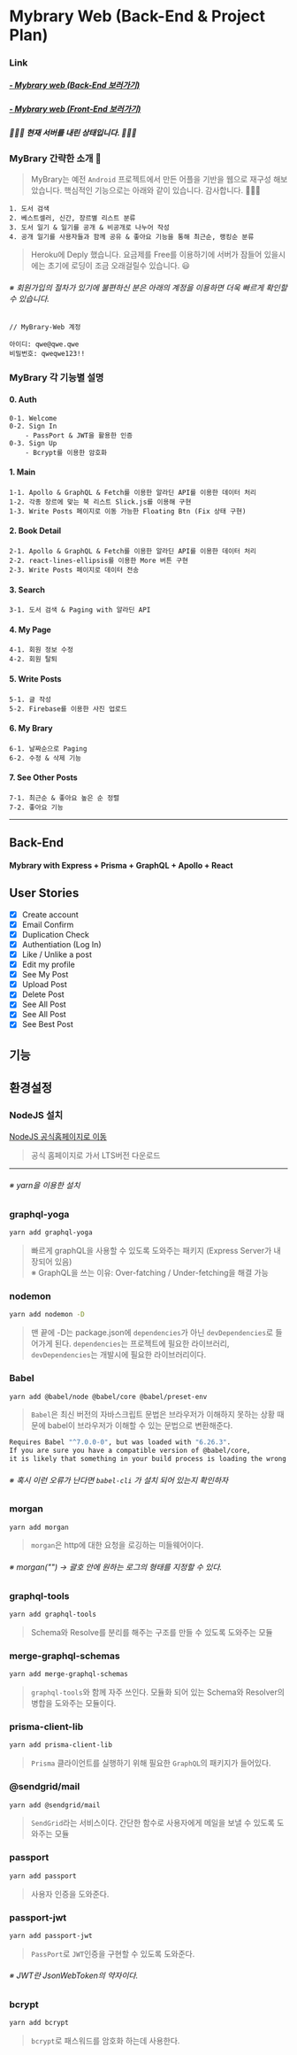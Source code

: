 # Mybrary Web (Back-End & Project Plan)

### Link

##### [- Mybrary web (Back-End 보러가기)](https://github.com/duduling/mybrary-web-backend)

##### [- Mybrary web (Front-End 보러가기)](https://github.com/duduling/mybraryWeb-frontend)

##### 🙇🏻‍♂️ 현재 서버를 내린 상태입니다. 🙇🏻‍♂️

### MyBrary 간략한 소개 🧐

> MyBrary는 예전 `Android` 프로젝트에서 만든 어플을 기반을 웹으로 재구성 해보았습니다. 핵심적인 기능으로는 아래와 같이 있습니다. 감사합니다. 👨🏻‍💻

```
1. 도서 검색
2. 베스트셀러, 신간, 장르별 리스트 분류
3. 도서 일기 & 일기를 공개 & 비공개로 나누어 작성
4. 공개 일기를 사용자들과 함께 공유 & 좋아요 기능을 통해 최근순, 랭킹순 분류
```

> Heroku에 Deply 했습니다. 요금제를 Free를 이용하기에 서버가 잠들어 있을시에는 초기에 로딩이 조금 오래걸릴수 있습니다. 😃

###### ※ 회원가입의 절차가 있기에 불편하신 분은 아래의 계정을 이용하면 더욱 빠르게 확인할 수 있습니다.

```
// MyBrary-Web 계정

아이디: qwe@qwe.qwe
비밀번호: qweqwe123!!
```

### MyBrary 각 기능별 설명

#### 0. Auth

    0-1. Welcome
    0-2. Sign In
        - PassPort & JWT을 활용한 인증
    0-3. Sign Up
        - Bcrypt를 이용한 암호화

#### 1. Main

    1-1. Apollo & GraphQL & Fetch를 이용한 알라딘 API를 이용한 데이터 처리
    1-2. 각종 장르에 맞는 북 리스트 Slick.js를 이용해 구현
    1-3. Write Posts 페이지로 이동 가능한 Floating Btn (Fix 상태 구현)

#### 2. Book Detail

    2-1. Apollo & GraphQL & Fetch를 이용한 알라딘 API를 이용한 데이터 처리
    2-2. react-lines-ellipsis를 이용한 More 버튼 구현
    2-3. Write Posts 페이지로 데이터 전송

#### 3. Search

    3-1. 도서 검색 & Paging with 알라딘 API

#### 4. My Page

    4-1. 회원 정보 수정
    4-2. 회원 탈퇴

#### 5. Write Posts

    5-1. 글 작성
    5-2. Firebase를 이용한 사진 업로드

#### 6. My Brary

    6-1. 날짜순으로 Paging
    6-2. 수정 & 삭제 기능

#### 7. See Other Posts

    7-1. 최근순 & 좋아요 높은 순 정렬
    7-2. 좋아요 기능

---

## Back-End

#### Mybrary with Express + Prisma + GraphQL + Apollo + React

## User Stories

- [x] Create account
- [x] Email Confirm
- [x] Duplication Check
- [x] Authentiation (Log In)
- [x] Like / Unlike a post
- [x] Edit my profile
- [x] See My Post
- [x] Upload Post
- [x] Delete Post
- [x] See All Post
- [x] See All Post
- [x] See Best Post

## 기능

## 환경설정

### NodeJS 설치

[NodeJS 공식홈페이지로 이동](https://nodejs.org/ko/)

> 공식 홈페이지로 가서 LTS버전 다운로드

---

###### ※ yarn을 이용한 설치

### graphql-yoga

```bash
yarn add graphql-yoga
```

> 빠르게 graphQL을 사용할 수 있도록 도와주는 패키지 (Express Server가 내장되어 있음)  
> ※ GraphQL을 쓰는 이유: Over-fatching / Under-fetching을 해결 가능

### nodemon

```bash
yarn add nodemon -D
```

> 맨 끝에 -D는 package.json에 `dependencies`가 아닌 `devDependencies`로 들어가게 된다.
> `dependencies`는 프로젝트에 필요한 라이브러리, `devDependencies`는 개발시에 필요한 라이브러리이다.

### Babel

```bash
yarn add @babel/node @babel/core @babel/preset-env
```

> `Babel`은 최신 버전의 자바스크립트 문법은 브라우저가 이해하지 못하는 상황 때문에 babel이 브라우저가 이해할 수 있는 문법으로 변환해준다.

```bash
Requires Babel "^7.0.0-0", but was loaded with "6.26.3".
If you are sure you have a compatible version of @babel/core,
it is likely that something in your build process is loading the wrong version.
```

###### ※ 혹시 이런 오류가 난다면 `babel-cli` 가 설치 되어 있는지 확인하자

### morgan

```bash
yarn add morgan
```

> `morgan`은 http에 대한 요청을 로깅하는 미들웨어이다.

###### ※ morgan("") → 괄호 안에 원하는 로그의 형태를 지정할 수 있다.

### graphql-tools

```bash
yarn add graphql-tools
```

> Schema와 Resolve를 분리를 해주는 구조를 만들 수 있도록 도와주는 모듈

### merge-graphql-schemas

```bash
yarn add merge-graphql-schemas
```

> `graphql-tools`와 함께 자주 쓰인다. 모듈화 되어 있는 Schema와 Resolver의 병합을 도와주는 모듈이다.

### prisma-client-lib

```bash
yarn add prisma-client-lib
```

> `Prisma` 클라이언트를 실행하기 위해 필요한 `GraphQL`의 패키지가 들어있다.

### @sendgrid/mail

```bash
yarn add @sendgrid/mail
```

> `SendGrid`라는 서비스이다. 간단한 함수로 사용자에게 메일을 보낼 수 있도록 도와주는 모듈

### passport

```bash
yarn add passport
```

> 사용자 인증을 도와준다.

### passport-jwt

```bash
yarn add passport-jwt
```

> `PassPort`로 `JWT`인증을 구현할 수 있도록 도와준다.

###### ※ JWT란 JsonWebToken의 약자이다.

### bcrypt

```bash
yarn add bcrypt
```

> `bcrypt`로 패스워드를 암호화 하는데 사용한다.

